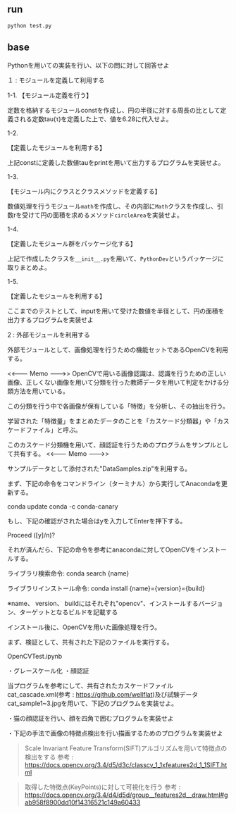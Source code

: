 ## run

`python test.py`

## base

Pythonを用いての実装を行い、以下の問に対して回答せよ


１ : モジュールを定義して利用する

1-1.
【モジュール定義を行う】

定数を格納するモジュールconstを作成し、円の半径に対する周長の比として定義される定数tau(τ)を定義した上で、値を6.28に代入せよ。


1-2.

【定義したモジュールを利用する】

上記constに定義した数値tauをprintを用いて出力するプログラムを実装せよ。


1-3.

【モジュール内にクラスとクラスメソッドを定義する】

数値処理を行うモジュール`math`を作成し、その内部に`Math`クラスを作成し、引数rを受けて円の面積を求めるメソッド`circleArea`を実装せよ。


1-4.

【定義したモジュール群をパッケージ化する】

上記で作成したクラスを`__init__.py`を用いて、`PythonDev`というパッケージに取りまとめよ。


1-5.

【定義したモジュールを利用する】

ここまでのテストとして、inputを用いて受けた数値を半径として、円の面積を出力するプログラムを実装せよ




2 : 外部モジュールを利用する

外部モジュールとして、画像処理を行うための機能セットであるOpenCVを利用する。

<<--- Memo --->>
OpenCVで用いる画像認識は、認識を行うための正しい画像、正しくない画像を用いて分類を行った教師データを用いて判定をかける分類方法を用いている。

この分類を行う中で各画像が保有している「特徴」を分析し、その抽出を行う。

学習された「特徴量」をまとめたデータのことを「カスケード分類器」や「カスケードファイル」と呼ぶ。

このカスケード分類機を用いて、顔認証を行うためのプログラムをサンプルとして共有する。
<<--- Memo --->>


サンプルデータとして添付された"DataSamples.zip"を利用する。


まず、下記の命令をコマンドライン（ターミナル）から実行してAnacondaを更新する。

conda update conda -c conda-canary

もし、下記の確認がされた場合はyを入力してEnterを押下する。

Proceed ([y]/n)?

それが済んだら、下記の命令を参考にanacondaに対してOpenCVをインストールする。

ライブラリ検索命令:
conda search {name}

ライブラリインストール命令:
conda install {name}={version}={build}

※name、 version、 buildにはそれぞれ"opencv"、インストールするバージョン、ターゲットとなるビルドを記載する


インストール後に、OpenCVを用いた画像処理を行う。

まず、検証として、共有された下記のファイルを実行する。

OpenCVTest.ipynb

・グレースケール化
・顔認証


当プログラムを参考にして、共有されたカスケードファイルcat_cascade.xml(参考 : https://github.com/wellflat)及び試験データcat_sample1~3.jpgを用いて、下記のプログラムを実装せよ。

・猫の顔認証を行い、顔を四角で囲むプログラムを実装せよ

・下記の手法で画像の特徴点検出を行い描画するためのプログラムを実装せよ

> Scale Invariant Feature Transform(SIFT)アルゴリズムを用いて特徴点の検出をする
> 参考 : https://docs.opencv.org/3.4/d5/d3c/classcv_1_1xfeatures2d_1_1SIFT.html

> 取得した特徴点(KeyPoints)に対して可視化を行う
> 参考 : https://docs.opencv.org/3.4/d4/d5d/group__features2d__draw.html#gab958f8900dd10f14316521c149a60433